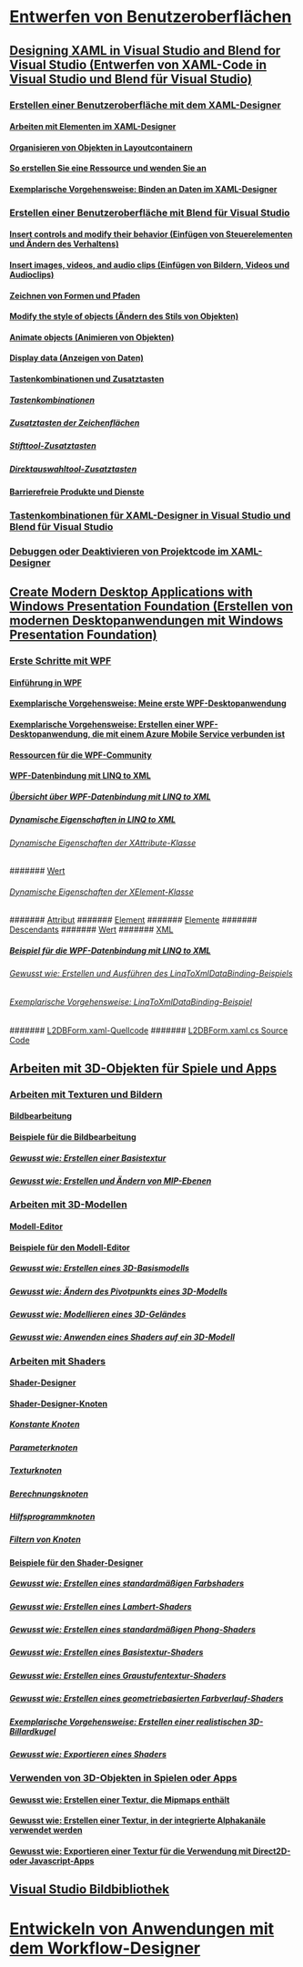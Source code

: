 # [Entwerfen von Benutzeroberflächen](designing-user-interfaces.md)
## [Designing XAML in Visual Studio and Blend for Visual Studio (Entwerfen von XAML-Code in Visual Studio und Blend für Visual Studio)](designing-xaml-in-visual-studio.md)
### [Erstellen einer Benutzeroberfläche mit dem XAML-Designer](creating-a-ui-by-using-xaml-designer-in-visual-studio.md)
#### [Arbeiten mit Elementen im XAML-Designer](working-with-elements-in-xaml-designer.md)
#### [Organisieren von Objekten in Layoutcontainern](organize-objects-into-layout-containers-in-xaml-designer.md)
#### [So erstellen Sie eine Ressource und wenden Sie an](how-to-create-and-apply-a-resource.md)
#### [Exemplarische Vorgehensweise: Binden an Daten im XAML-Designer](walkthrough-binding-to-data-in-xaml-designer.md)
### [Erstellen einer Benutzeroberfläche mit Blend für Visual Studio](creating-a-ui-by-using-blend-for-visual-studio.md)
#### [Insert controls and modify their behavior (Einfügen von Steuerelementen und Ändern des Verhaltens)](insert-controls-and-modify-their-behavior-in-xaml-designer.md)
#### [Insert images, videos, and audio clips (Einfügen von Bildern, Videos und Audioclips)](insert-images-videos-and-audio-clips-in-xaml-designer.md)
#### [Zeichnen von Formen und Pfaden](draw-shapes-and-paths.md)
#### [Modify the style of objects (Ändern des Stils von Objekten)](modify-the-style-of-objects-in-blend.md)
#### [Animate objects (Animieren von Objekten)](animate-objects-in-xaml-designer.md)
#### [Display data (Anzeigen von Daten)](display-data-in-blend.md)
#### [Tastenkombinationen und Zusatztasten](keyboard-shortcuts-and-modifier-keys-in-blend.md)
##### [Tastenkombinationen](keyboard-shortcuts-in-blend.md)
##### [Zusatztasten der Zeichenflächen](artboard-modifier-keys-in-blend.md)
##### [Stifttool-Zusatztasten](pen-tool-modifier-keys-in-blend.md)
##### [Direktauswahltool-Zusatztasten](direct-selection-tool-modifier-keys-in-blend.md)
#### [Barrierefreie Produkte und Dienste](accessibility-products-and-services-blend.md)
### [Tastenkombinationen für XAML-Designer in Visual Studio und Blend für Visual Studio](keyboard-shortcuts-for-xaml-designer.md)
### [Debuggen oder Deaktivieren von Projektcode im XAML-Designer](debugging-or-disabling-project-code-in-xaml-designer.md)
## [Create Modern Desktop Applications with Windows Presentation Foundation (Erstellen von modernen Desktopanwendungen mit Windows Presentation Foundation)](create-modern-desktop-applications-with-windows-presentation-foundation.md)
### [Erste Schritte mit WPF](getting-started-with-wpf.md)
#### [Einführung in WPF](introduction-to-wpf.md)
#### [Exemplarische Vorgehensweise: Meine erste WPF-Desktopanwendung](walkthrough-my-first-wpf-desktop-application2.md)
#### [Exemplarische Vorgehensweise: Erstellen einer WPF-Desktopanwendung, die mit einem Azure Mobile Service verbunden ist](walkthrough-create-a-wpf-desktop-application-connected-to-an-azure-mobile-service.md)
#### [Ressourcen für die WPF-Community](wpf-community-resources.md)
#### [WPF-Datenbindung mit LINQ to XML](wpf-data-binding-with-linq-to-xml.md)
##### [Übersicht über WPF-Datenbindung mit LINQ to XML](wpf-data-binding-with-linq-to-xml-overview.md)
##### [Dynamische Eigenschaften in LINQ to XML](linq-to-xml-dynamic-properties.md)
###### [Dynamische Eigenschaften der XAttribute-Klasse](xattribute-class-dynamic-properties.md)
####### [Wert](value-xattribute-dynamic-property.md)
###### [Dynamische Eigenschaften der XElement-Klasse](xelement-class-dynamic-properties.md)
####### [Attribut](attribute-xelement-dynamic-property.md)
####### [Element](element-xelement-dynamic-property.md)
####### [Elemente](elements-xelement-dynamic-property.md)
####### [Descendants](descendants-xelement-dynamic-property.md)
####### [Wert](value-xelement-dynamic-property.md)
####### [XML](xml-xelement-dynamic-property.md)
##### [Beispiel für die WPF-Datenbindung mit LINQ to XML](wpf-data-binding-using-linq-to-xml-example.md)
###### [Gewusst wie: Erstellen und Ausführen des LinqToXmlDataBinding-Beispiels](how-to-build-and-run-the-linqtoxmldatabinding-example.md)
###### [Exemplarische Vorgehensweise: LinqToXmlDataBinding-Beispiel](walkthrough-linqtoxmldatabinding-example.md)
####### [L2DBForm.xaml-Quellcode](l2dbform-xaml-source-code.md)
####### [L2DBForm.xaml.cs Source Code](l2dbform-xaml-cs-source-code.md)
## [Arbeiten mit 3D-Objekten für Spiele und Apps](working-with-3-d-assets-for-games-and-apps.md)
### [Arbeiten mit Texturen und Bildern](working-with-textures-and-images.md)
#### [Bildbearbeitung](image-editor.md)
#### [Beispiele für die Bildbearbeitung](image-editor-examples.md)
##### [Gewusst wie: Erstellen einer Basistextur](how-to-create-a-basic-texture.md)
##### [Gewusst wie: Erstellen und Ändern von MIP-Ebenen](how-to-create-and-modify-mip-levels.md)
### [Arbeiten mit 3D-Modellen](working-with-3-d-models.md)
#### [Modell-Editor](model-editor.md)
#### [Beispiele für den Modell-Editor](model-editor-examples.md)
##### [Gewusst wie: Erstellen eines 3D-Basismodells](how-to-create-a-basic-3-d-model.md)
##### [Gewusst wie: Ändern des Pivotpunkts eines 3D-Modells](how-to-modify-the-pivot-point-of-a-3-d-model.md)
##### [Gewusst wie: Modellieren eines 3D-Geländes](how-to-model-3-d-terrain.md)
##### [Gewusst wie: Anwenden eines Shaders auf ein 3D-Modell](how-to-apply-a-shader-to-a-3-d-model.md)
### [Arbeiten mit Shaders](working-with-shaders.md)
#### [Shader-Designer](shader-designer.md)
#### [Shader-Designer-Knoten](shader-designer-nodes.md)
##### [Konstante Knoten](constant-nodes.md)
##### [Parameterknoten](parameter-nodes.md)
##### [Texturknoten](texture-nodes.md)
##### [Berechnungsknoten](math-nodes.md)
##### [Hilfsprogrammknoten](utility-nodes.md)
##### [Filtern von Knoten](filter-nodes.md)
#### [Beispiele für den Shader-Designer](shader-designer-examples.md)
##### [Gewusst wie: Erstellen eines standardmäßigen Farbshaders](how-to-create-a-basic-color-shader.md)
##### [Gewusst wie: Erstellen eines Lambert-Shaders](how-to-create-a-basic-lambert-shader.md)
##### [Gewusst wie: Erstellen eines standardmäßigen Phong-Shaders](how-to-create-a-basic-phong-shader.md)
##### [Gewusst wie: Erstellen eines Basistextur-Shaders](how-to-create-a-basic-texture-shader.md)
##### [Gewusst wie: Erstellen eines Graustufentextur-Shaders](how-to-create-a-grayscale-texture-shader.md)
##### [Gewusst wie: Erstellen eines geometriebasierten Farbverlauf-Shaders](how-to-create-a-geometry-based-gradient-shader.md)
##### [Exemplarische Vorgehensweise: Erstellen einer realistischen 3D-Billardkugel](walkthrough-creating-a-realistic-3-d-billiard-ball.md)
##### [Gewusst wie: Exportieren eines Shaders](how-to-export-a-shader.md)
### [Verwenden von 3D-Objekten in Spielen oder Apps](using-3-d-assets-in-your-game-or-app.md)
#### [Gewusst wie: Erstellen einer Textur, die Mipmaps enthält](how-to-export-a-texture-that-contains-mipmaps.md)
#### [Gewusst wie: Erstellen einer Textur, in der integrierte Alphakanäle verwendet werden](how-to-export-a-texture-that-has-premultiplied-alpha.md)
#### [Gewusst wie: Exportieren einer Textur für die Verwendung mit Direct2D- oder Javascript-Apps](how-to-export-a-texture-for-use-with-direct2d-or-javascipt-apps.md)
## [Visual Studio Bildbibliothek](the-visual-studio-image-library.md)
# [Entwickeln von Anwendungen mit dem Workflow-Designer](../workflow-designer/developing-applications-with-the-workflow-designer.md)
